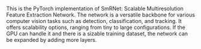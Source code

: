This is the PyTorch implementation of SmRNet: Scalable Multiresolution Feature Extraction Network. The network is a versatile backbone for various computer vision tasks such as detection, classification, and tracking. It offers scalability options, ranging from tiny to large configurations. If the GPU can handle it and there is a sizable training dataset, the network can be expanded by adding more layers.
